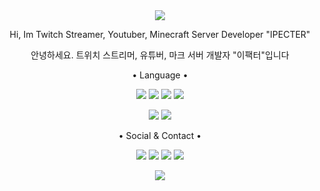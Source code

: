 <div align="center">
  <a href="#"><img src="https://capsule-render.vercel.app/api?type=waving&height=240&text=•%20IPECTER%20이팩터%20•&fontSize=50&fontAlignY=40&fontColor=FFFFFF&color=0:4f4dff,100:de47cc"></a>
  <p>Hi, Im Twitch Streamer, Youtuber, Minecraft Server Developer "IPECTER"</p>
  <p>안녕하세요. 트위치 스트리머, 유튜버, 마크 서버 개발자 "이팩터"입니다</p>
<p>
  <p>• Language •</p>
  <a href="#"><img src="https://img.shields.io/badge/JAVA-5865F2?&logo=discord&style=for-the-badge&logoColor=ffffff"></a>
  <a href="#"><img src="https://img.shields.io/badge/PYTHON-5865F2?&logo=discord&style=for-the-badge&logoColor=ffffff"></a>
  <a href="#"><img src="https://img.shields.io/badge/JAVA-5865F2?&logo=discord&style=for-the-badge&logoColor=ffffff"></a>
  <a href="#"><img src="https://img.shields.io/badge/트위치%20이팩터%235621-5865F2?&logo=discord&style=for-the-badge&logoColor=ffffff"></a>
</p>
<a href="#"><img src="https://github-readme-stats.vercel.app/api?username=IPECTER&count_private=true&show_icons=true&bg_color=DEG,4f4dff,de47cc&text_color=d6d6d6&title_color=f0f0f0&icon_color=f0f0f0&locale=en&line_height=27&hide_border=true&border_radius=0"></a>
<a href="#"><img src="https://github-readme-stats.vercel.app/api/top-langs/?username=IPECTER&langs_count=3&count_private=true&show_icons=true&bg_color=DEG,4f4dff,de47cc&text_color=d6d6d6&title_color=f0f0f0&icon_color=f0f0f0&locale=en&hide_border=true&border_radius=0"></a>

  
<p>
  <p>• Social & Contact •</p>
  <a href="https://twitch.tv/ipecter"><img src="https://img.shields.io/twitch/status/ipecter?color=%238142f5&logo=twitch&style=for-the-badge&logoColor=ffffff"></a>
  <a href="https://discord.gg/WnC2wFa6Uq"><img src="https://img.shields.io/discord/894887872765771796?color=%235865F2&label=Discord&logo=discord&style=for-the-badge&logoColor=ffffff"></a>
  <a href="https://discord.gg/WnC2wFa6Uq"><img src="https://img.shields.io/discord/894887872765771796?color=%235865F2&label=Discord&logo=discord&style=for-the-badge&logoColor=ffffff"></a>
  <a href="mailto:ipectert@gmail.com?subject=[GitHub] "><img src="https://img.shields.io/badge/Email-ipectert%40gmail.com-EA4335?&logo=gmail&style=for-the-badge&logoColor=ffffff"></a>
  </p>
  <a href="#"><img src="https://capsule-render.vercel.app/api?type=waving&height=240&fontSize=50&fontAlignY=40&fontColor=FFFFFF&color=100:4f4dff,0:de47cc&section=footer"></a>
</div>
